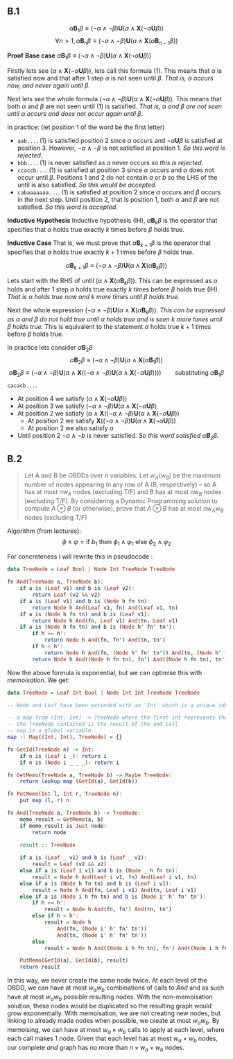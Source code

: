 ## B.1
$$\alpha\textbf{B}_1\beta ≡ (¬\alpha ∧ ¬\beta) \textbf{U} (\alpha ∧ \textbf{X}(¬\alpha \textbf{U} \beta))$$
$$\forall n > 1, \alpha\textbf{B}_n\beta \equiv (\neg \alpha \wedge \neg \beta)\textbf{U}(\alpha \wedge \textbf{X}(\alpha\textbf{B}_{n-1}\beta))$$

**Proof**
**Base case**
$\alpha\textbf{B}_1\beta ≡ (¬\alpha ∧ ¬\beta) \textbf{U} (\alpha ∧ \textbf{X}(¬\alpha \textbf{U} \beta))$

Firstly lets see $(\alpha ∧ \textbf{X}(¬\alpha \textbf{U} \beta))$, lets call this formula (1). This means that $\alpha$ is satisfied now and that after 1 step $\alpha$  is not seen until $\beta$. *That is, $\alpha$ occurs now, and never again until $\beta$*.

Next lets see the whole formula $(¬\alpha ∧ ¬\beta) \textbf{U} (\alpha ∧ \textbf{X}(¬\alpha \textbf{U} \beta))$. This means that both $\alpha$ and $\beta$ are not seen until (1) is satisfied. *That is, $\alpha$ and $\beta$ are not seen until $\alpha$ occurs and does not occur again until $\beta$*.

In practice: (let position 1 of the word be the first letter)
- `aab...`. (1) is satisfied position 2 since $\alpha$ occurs and $\neg \alpha \textbf{U} \beta$ is satisfied at position 3. However, $\neg \alpha \wedge \neg \beta$ is not satisfied at position 1. *So this word is rejected.*
- `bbb...`. (1) is never satisfied as $a$ never occurs *so this is rejected.*
- `ccaccb...`. (1) is satisfied at position 3 since $\alpha$ occurs and $\alpha$ does not occur until $\beta$. Positions 1 and 2 do not contain $a$ or $b$ so the LHS of the until is also satisfied. *So this would be accepted.*
- `cabaaaaaaa...`. (1) is satisfied at position 2 since $\alpha$ occurs and $\beta$  occurs in the next step. Until position 2, that is position 1, both $\alpha$ and $\beta$ are not satisfied. *So this word is accepted.*

**Inductive Hypothesis**
Inductive hypothesis (IH), $\alpha \textbf{B}_k \beta$ is the operator that specifies that $\alpha$ holds true exactly $k$ times before $\beta$ holds true.

**Inductive Case**
That is, we must prove that $\alpha \textbf{B}_{k+1}\beta$ is the operator that specifies that $\alpha$ holds true exactly $k + 1$ times before $\beta$ holds true.

$$\alpha\textbf{B}_{k+1}\beta \equiv (\neg \alpha \wedge \neg \beta)\textbf{U}(\alpha \wedge \textbf{X}(\alpha\textbf{B}_{k}\beta))$$

Lets start with the RHS of until $(\alpha \wedge \textbf{X}(\alpha\textbf{B}_{k}\beta))$. This can be expressed as $\alpha$ holds and after 1 step $\alpha$ holds true exactly $k$ times before $\beta$ holds true (IH). *That is $\alpha$ holds true now and $k$ more times until $\beta$ holds true.*

Next the whole expression $(\neg \alpha \wedge \neg \beta)\textbf{U}(\alpha \wedge \textbf{X}(\alpha\textbf{B}_{k}\beta))$. *This can be expressed as $\alpha$ and $\beta$ do not hold true until $\alpha$ holds true and is seen $k$ more times until $\beta$ holds true.* This is equivalent to the statement $\alpha$ holds true $k + 1$ times before $\beta$ holds true.

In practice lets consider $\alpha\textbf{B}_2 \beta$:
$$\alpha\textbf{B}_{2}\beta \equiv (\neg \alpha \wedge \neg \beta)\textbf{U}(\alpha \wedge \textbf{X}(\alpha\textbf{B}_{1}\beta))$$$$\alpha \textbf{B}_2 \beta \equiv (\neg \alpha \wedge \neg \beta)\textbf{U}(\alpha \wedge \textbf{X}((¬\alpha ∧ ¬\beta) \textbf{U} (\alpha ∧ \textbf{X}(¬\alpha \textbf{U} \beta)))) \qquad \text{substituting } \alpha \textbf{B}_1\beta$$
`cacacb...`.
- At position 4 we satisfy $(\alpha ∧ \textbf{X}(¬\alpha \textbf{U} \beta))$
- At position 3 we satisfy $(¬\alpha ∧ ¬\beta) \textbf{U} (\alpha ∧ \textbf{X}(¬\alpha \textbf{U} \beta)$
- At position 2 we satisfy $(\alpha \wedge \textbf{X}((¬\alpha ∧ ¬\beta) \textbf{U} (\alpha ∧ \textbf{X}(¬\alpha \textbf{U} \beta))$
	- At position 2 we satisfy $\textbf{X}((¬\alpha ∧ ¬\beta) \textbf{U} (\alpha ∧ \textbf{X}(¬\alpha \textbf{U} \beta))$
	- At position 2 we also satisfy $a$
- Until position 2 $\neg a \wedge \neg b$ is never satisfied.
*So this word satisfied $\alpha \textbf{B}_2 \beta$.*
## B.2
> Let A and B be OBDDs over n variables. Let $w_A (w_B)$ be the maximum number of nodes appearing in any row of A (B, respectively) – so A has at most $nw_A$ nodes (excluding T/F) and B has at most $nw_B$ nodes (excluding T/F).
> By considering a Dynamic Programming solution to compute $A ⊗ B$ (or otherwise), prove that $A ⊗ B$ has at most $nw_Aw_B$ nodes (excluding T/F)

Algorithm (from lectures):
$$\phi \wedge \varphi = \text{if } b_1 \text{ then } \phi_1 \wedge \varphi_1 \text{ else } \phi_2 \wedge \varphi_2$$

For concreteness I will rewrite this in pseudocode :
```haskell
data TreeNode = Leaf Bool | Node Int TreeNode TreeNode

fn And(TreeNode a, TreeNode b):
	if a is (Leaf v1) and b is (Leaf v2):
		return Leaf (v2 && v2)
	if a is (Leaf v1) and b is (Node h fn tn):
		return Node h And(Leaf v1, fn) And(Leaf v1, tn)
	if a is (Node h fn tn) and b is (Leaf v1):
		return Node h And(fn, Leaf v1) And(tn, Leaf v1)
	if a is (Node h fn tn) and b is (Node h' fn' tn'):
		if h == h':
			return Node h And(fn, fn') And(tn, tn')
		if h < h':
			return Node h And(fn, (Node h' fn' tn')) And(tn, (Node h' fn' tn'))
		return Node h And((Node h fn tn), fn') And((Node h fn tn), tn')
```

Now the above formula *is* exponential, but we can optimise this with *memoisation*. We get:

```haskell
data TreeNode = Leaf Int Bool | Node Int Int TreeNode TreeNode

-- Node and Leaf have been extended with an `Int` which is a unique identifier for each `TreeNode` in a tree. The first Int of Node is this unique identifier

-- a map from (Int, Int) -> TreeNode where the first int represents the unique identifier from tree a and the second int represents the unique identifier from tree b
-- the TreeNode contained is the result of the and call
-- map is a global variable
map :: Map((Int, Int), TreeNode) = {}

fn GetId(TreeNode n) -> Int:
	if n is (Leaf i _): return i
	if n is (Node i _ _ _): return i

fn GetMemo(TreeNode a, TreeNode b) -> Maybe TreeNode:
	return lookup map (GetId(a), GetId(b))

fn PutMemo(Int l, Int r, TreeNode n):
	put map (l, r) n

fn And(TreeNode a, TreeNode b) -> TreeNode:
	memo_result = GetMemo(a, b)
	if memo_result is Just node:
		return node

	result :: TreeNode
	
	if a is (Leaf _ v1) and b is (Leaf _ v2):
		result = Leaf (v2 && v2)
	else if a is (Leaf i v1) and b is (Node _ h fn tn):
		result = Node h And(Leaf i v1, fn) And(Leaf i v1, tn)
	else if a is (Node h fn tn) and b is (Leaf i v1):
		result = Node h And(fn, Leaf i v1) And(tn, Leaf i v1)
	else if a is (Node i h fn tn) and b is (Node i' h' fn' tn'):
		if h == h':
			result = Node h And(fn, fn') And(tn, tn')
		else if h < h':
			result = Node h
				And(fn, (Node i' h' fn' tn'))
				And(tn, (Node i' h' fn' tn'))
		else:
			result = Node h And((Node i h fn tn), fn') And((Node i h fn tn), tn')

	PutMemo(GetId(a), GetId(b), result)
	return result
```

In this way, we never create the same node twice. At each level of the OBDD, we can have at most $w_a w_b$ combinations of calls to $And$ and as such have at most $w_a w_b$ possible resulting nodes. With the non-memoisation solution, these nodes would be duplicated so the resulting graph would grow exponentially. With memoisation, we are not creating new nodes, but linking to already made nodes when possible, we create at most $w_a w_b$. By memoising, we can have at most $w_a \times w_b$ calls to apply at each level, where each call makes 1 node. Given that each level has at most $w_a \times w_b$ nodes, our complete $and$ graph has no more than $n \times w_a \times w_b$ nodes.

